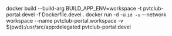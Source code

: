 docker build --build-arg BUILD_APP_ENV=workspace -t pvtclub-portal:devel -f Dockerfile.devel .
docker run -d -u `id -u` --network workspace --name pvtclub-portal.workspace -v $(pwd):/usr/src/app:delegated pvtclub-portal:devel
